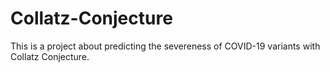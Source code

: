 # Collatz-Conjecture
This is a project about predicting the severeness of COVID-19 variants with Collatz Conjecture.
